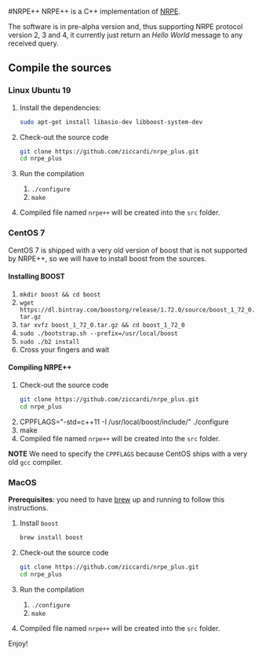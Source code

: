 #NRPE++
NRPE++ is a C++ implementation of [NRPE](https://github.com/NagiosEnterprises/nrpe).

The software is in pre-alpha version and, thus supporting NRPE protocol version 2, 3 and 4, it currently just return an _Hello World_ message to
any received query.

## Compile the sources

### Linux Ubuntu 19

1. Install the dependencies:
    ```bash
    sudo apt-get install libasio-dev libboost-system-dev
    ```
2. Check-out the source code
    ```bash
    git clone https://github.com/ziccardi/nrpe_plus.git
    cd nrpe_plus
    ```
3. Run the compilation
    1. `./configure`
    2. `make`
    
4. Compiled file named `nrpe++` will be created into the `src` folder.

### CentOS 7

CentOS 7 is shipped with a very old version of boost that is not supported by NRPE++, so we will have to install boost
from the sources.

#### Installing BOOST
1. `mkdir boost && cd boost`
2. `wget https://dl.bintray.com/boostorg/release/1.72.0/source/boost_1_72_0.tar.gz`
3. `tar xvfz boost_1_72_0.tar.gz && cd boost_1_72_0`
4. `sudo ./bootstrap.sh --prefix=/usr/local/boost`
5. `sudo ./b2 install`
6. Cross your fingers and wait

#### Compiling NRPE++

1. Check-out the source code
    ```bash
    git clone https://github.com/ziccardi/nrpe_plus.git
    cd nrpe_plus
    ```
2. CPPFLAGS="-std=c++11 -I /usr/local/boost/include/" ./configure
3. make
4. Compiled file named `nrpe++` will be created into the `src` folder.

**NOTE** We need to specify the `CPPFLAGS` because CentOS ships with a very old `gcc` compiler.

### MacOS

**Prerequisites**: you need to have [brew](https://brew.sh/) up and running to follow this instructions.

1. Install `boost`
    ```bash
    brew install boost
   ```
2. Check-out the source code
    ```bash
    git clone https://github.com/ziccardi/nrpe_plus.git
    cd nrpe_plus
    ```
3. Run the compilation
    1. `./configure`
    2. `make`
    
4. Compiled file named `nrpe++` will be created into the `src` folder.

Enjoy!